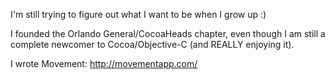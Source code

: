 I'm still trying to figure out what I want to be when I grow up :)

I founded the Orlando General/CocoaHeads chapter, even though I am still a complete newcomer to Cocoa/Objective-C (and REALLY enjoying it).

I wrote Movement: http://movementapp.com/